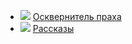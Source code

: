 * ![](/books/prose_classic/Уильям%20Катберт%20Фолкнер/Осквернитель%20праха.jpg) [Осквернитель праха](/books/prose_classic/Уильям%20Катберт%20Фолкнер/Осквернитель%20праха)
* ![](/books/prose_classic/Уильям%20Катберт%20Фолкнер/Рассказы.jpg) [Рассказы](/books/prose_classic/Уильям%20Катберт%20Фолкнер/Рассказы)
